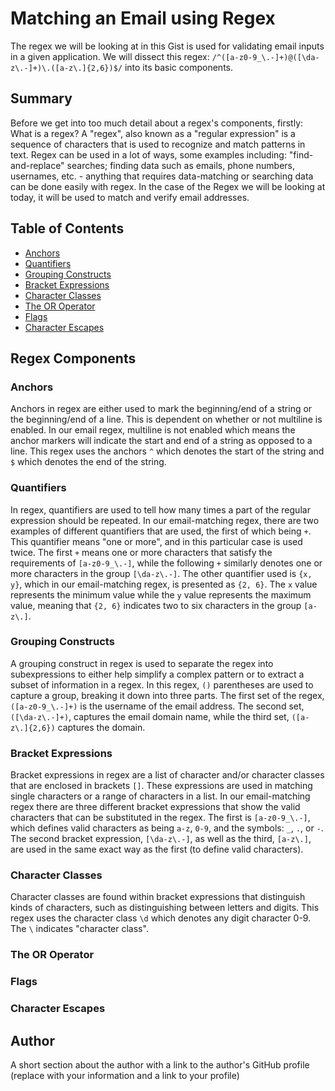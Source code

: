 # Matching an Email using Regex

The regex we will be looking at in this Gist is used for validating email inputs in a given application. We will dissect this regex: ```/^([a-z0-9_\.-]+)@([\da-z\.-]+)\.([a-z\.]{2,6})$/``` into its basic components.

## Summary

Before we get into too much detail about a regex's components, firstly: What is a regex? A "regex", also known as a "regular expression" is a sequence of characters that is used to recognize and match patterns in text. Regex can be used in a lot of ways, some examples including: "find-and-replace" searches; finding data such as emails, phone numbers, usernames, etc. - anything that requires data-matching or searching data can be done easily with regex. In the case of the Regex we will be looking at today, it will be used to match and verify email addresses.

## Table of Contents

- [Anchors](#anchors)
- [Quantifiers](#quantifiers)
- [Grouping Constructs](#grouping-constructs)
- [Bracket Expressions](#bracket-expressions)
- [Character Classes](#character-classes)
- [The OR Operator](#the-or-operator)
- [Flags](#flags)
- [Character Escapes](#character-escapes)

## Regex Components

### Anchors

Anchors in regex are either used to mark the beginning/end of a string or the beginning/end of a line. This is dependent on whether or not multiline is enabled. In our email regex, multiline is not enabled which means the anchor markers will indicate the start and end of a string as opposed to a line. This regex uses the anchors ```^``` which denotes the start of the string and ```$``` which denotes the end of the string.

### Quantifiers

In regex, quantifiers are used to tell how many times a part of the regular expression should be repeated. In our email-matching regex, there are two examples of different quantifiers that are used, the first of which being ```+```. This quantifier means "one or more", and in this particular case is used twice. The first ```+``` means one or more characters that satisfy the requirements of ```[a-z0-9_\.-]```, while the following ```+``` similarly denotes one or more characters in the group ```[\da-z\.-]```. The other quantifier used is ```{x, y}```, which in our email-matching regex, is presented as ```{2, 6}```. The ```x``` value represents the minimum value while the ```y``` value represents the maximum value, meaning that ```{2, 6}``` indicates two to six characters in the group ```[a-z\.]```. 

### Grouping Constructs

A grouping construct in regex is used to separate the regex into subexpressions to either help simplify a complex pattern or to extract a subset of information in a regex. In this regex, ```()``` parentheses are used to capture a group, breaking it down into three parts. The first set of the regex, ```([a-z0-9_\.-]+)``` is the username of the email address. The second set, ```([\da-z\.-]+)```, captures the email domain name, while the third set, ```([a-z\.]{2,6})``` captures the domain.

### Bracket Expressions

Bracket expressions in regex are a list of character and/or character classes that are enclosed in brackets ```[]```. These expressions are used in matching single characters or a range of characters in a list. In our email-matching regex there are three different bracket expressions that show the valid characters that can be substituted in the regex. The first is ```[a-z0-9_\.-]```, which defines valid characters as being ```a-z```, ```0-9```, and the symbols: ```_```,  ```.```, or ```-```. The second bracket expression, ```[\da-z\.-]```, as well as the third, ```[a-z\.]```, are used in the same exact way as the first (to define valid characters).

### Character Classes

Character classes are found within bracket expressions that distinguish kinds of characters, such as distinguishing between letters and digits. This regex uses the character class ```\d``` which denotes any digit character 0-9. The ```\``` indicates "character class".

### The OR Operator

### Flags

### Character Escapes

## Author

A short section about the author with a link to the author's GitHub profile (replace with your information and a link to your profile)
